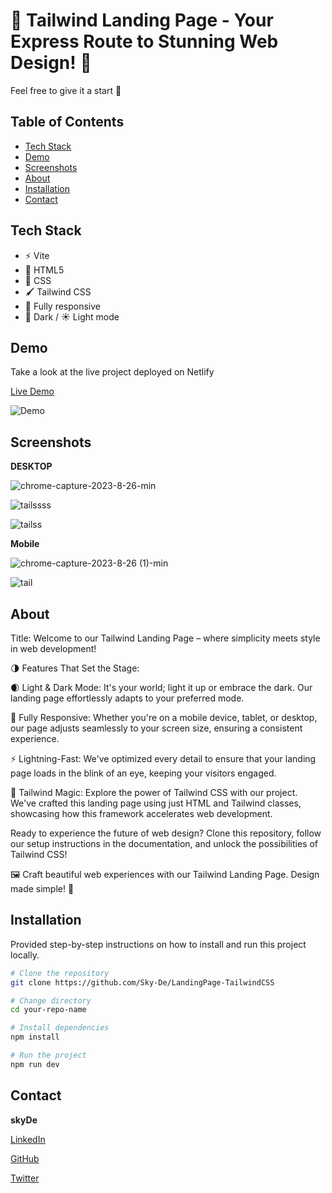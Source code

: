 # 🚀 Tailwind Landing Page - Your Express Route to Stunning Web Design! 🎨

Feel free to give it a start 🌟

## Table of Contents

- [Tech Stack](#tech-stack)
- [Demo](#demo)
- [Screenshots](#screenshots)
- [About](#about)
- [Installation](#installation)
- [Contact](#contact)


## Tech Stack
- ⚡ Vite 
- 📃 HTML5
- 🎨 CSS 
- 🖌️ Tailwind CSS
- 📱 Fully responsive 
- 🌙 Dark / ☀️ Light mode 

## Demo

Take a look at the live project deployed on Netlify

[Live Demo](https://tailwind-landingpage-skyde.netlify.app)

![Demo](demo.gif)

## Screenshots

**DESKTOP**


![chrome-capture-2023-8-26-min](https://github.com/Sky-De/LandingPage-TailwindCSS/assets/79264045/00db401e-5fcd-4c02-a449-f20251093082)

![tailssss](https://github.com/Sky-De/LandingPage-TailwindCSS/assets/79264045/59d7da70-859b-4642-b02f-0bebff8f6e51)

![tailss](https://github.com/Sky-De/LandingPage-TailwindCSS/assets/79264045/8645810d-0fee-428b-8e8a-0550fdaa9504)




**Mobile**

![chrome-capture-2023-8-26 (1)-min](https://github.com/Sky-De/LandingPage-TailwindCSS/assets/79264045/870f7953-90cb-463c-b00b-352f654f0c0a)

![tail](https://github.com/Sky-De/LandingPage-TailwindCSS/assets/79264045/5488303e-5092-469f-ab73-b2bf44e31ee6)




## About

Title: Welcome to our Tailwind Landing Page – where simplicity meets style in web development!

🌗 Features That Set the Stage:

🌒 Light & Dark Mode: It's your world; light it up or embrace the dark. Our landing page effortlessly adapts to your preferred mode.

📱 Fully Responsive: Whether you're on a mobile device, tablet, or desktop, our page adjusts seamlessly to your screen size, ensuring a consistent experience.

⚡ Lightning-Fast: We've optimized every detail to ensure that your landing page loads in the blink of an eye, keeping your visitors engaged.

🎨 Tailwind Magic: Explore the power of Tailwind CSS with our project. We've crafted this landing page using just HTML and Tailwind classes, showcasing how this framework accelerates web development.

Ready to experience the future of web design? Clone this repository, follow our setup instructions in the documentation, and unlock the possibilities of Tailwind CSS!

🖼️ Craft beautiful web experiences with our Tailwind Landing Page. Design made simple! 🚀



## Installation

Provided step-by-step instructions on how to install and run this project locally.

```bash
# Clone the repository
git clone https://github.com/Sky-De/LandingPage-TailwindCSS

# Change directory
cd your-repo-name

# Install dependencies
npm install

# Run the project
npm run dev
```


## Contact

**skyDe**

[LinkedIn](https://www.linkedin.com/in/sky-de-763248228)

[GitHub](https://github.com/Sky-De)

[Twitter](https://twitter.com/SkyDe1991?t=b2SJxGA4wmHwwgxDUUtE8Q&s=09)
